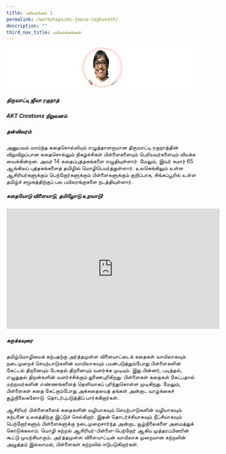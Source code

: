 ```yaml
---
title: பயிலரங்கம் 1
permalink: /workshops/ms-jeeva-raghunath/
description: ""
third_nav_title: பயிலரங்கங்கள்
---
```

![](/images/Jeeva2.png)
##### **திருவாட்டி ஜீவா ரகுநாத்**
##### AKT Creations நிறுவனம்
##### தன்விவரம்
அனுபவம் வாய்ந்த கதைசொல்லியும் எழுத்தாளருமான திருவாட்டி ரகுநாத்தின் விறுவிறுப்பான கதைசொல்லும் நிகழ்ச்சிகள் பிள்ளைகளையும் பெரியவர்களையும் வியக்க வைக்கின்றன. அவர் 14 கதைப்புத்தகங்களை எழுதியுள்ளார். மேலும், இவர் சுமார் 65 ஆங்கிலப் புத்தகங்களைத் தமிழில் மொழிபெயர்த்துள்ளார். உலகெங்கிலும் உள்ள ஆசிரியர்களுக்கும் பெற்றோர்களுக்கும் பிள்ளைகளுக்கும் குறிப்பாக, சிங்கப்பூரில் உள்ள தமிழ்ச் சமூகத்திற்குப் பல பயிலரங்குகளை நடத்தியுள்ளார்.

##### கதையோடு விளையாடு, தமிழோடு உறவாடு!

<iframe width="560" height="315" src="https://www.youtube.com/embed/kNe6PnfM_zA?controls=0" title="YouTube video player" frameborder="0" allow="accelerometer; autoplay; clipboard-write; encrypted-media; gyroscope; picture-in-picture" allowfullscreen></iframe>

##### சுருக்கவுரை
தமிழ்மொழியைக் கற்பதற்கு அர்த்தமுள்ள விளையாட்டைக் கதைகள் வாயிலாகவும் நடைமுறைச் செயற்பாடுகளின் வாயிலாகவும் பயன்படுத்தும்போது பிள்ளைகளின் கேட்டல் திறனையும் பேசுதல் திறனையும் வளர்க்க முடியும். இது பின்னர், படித்தல், எழுதுதல் திறன்களின் வளர்ச்சிக்கும் துணைபுரிகிறது. பிள்ளைகள் கதைகள் கேட்பதால் மற்றவர்களின் எண்ணங்களைத் தெளிவாகப் புரிந்துகொள்ள முடிகிறது. மேலும், பிள்ளைகள் கதை கேட்கும்போது அக்கதையைத் தங்கள் அன்றாட வாழ்க்கைச் சூழ்நிலைகளோடு  தொடர்புபடுத்திப் பார்க்கிறார்கள்.

ஆசிரியர் பிள்ளைகளைக் கதைகளின் வழியாகவும் செயற்பாடுகளின் வழியாகவும் கற்பனை உலகத்திற்கு இட்டுச் செல்கிறார். இதன் தொடர்ச்சியாகவும் நீட்சியாகவும் பெற்றோர்களும் பிள்ளைகளுக்கு நடைமுறைசார்ந்த அன்றாட சூழ்நிலைகளை அமைத்துக் கொடுக்கலாம். மொழி கற்றல் ஆசிரியர்\-பிள்ளை-பெற்றோர் ஆகிய முத்தரப்பினரின் கூட்டு முயற்சியாகும். அர்த்தமுள்ள விளையாட்டின் வாயிலாக முறையான கற்றலின் அழுத்தம் இல்லாமல், பிள்ளைகள் கற்றலில் ஈடுபடுகிறார்கள்.